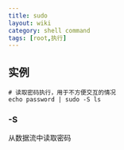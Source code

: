 ```yaml
---
title: sudo
layout: wiki
category: shell command
tags: [root,执行]
---
```


## 实例

```
# 读取密码执行，用于不方便交互的情况
echo password | sudo -S ls
```

### -S

从数据流中读取密码

